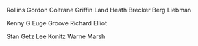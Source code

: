 Rollins
Gordon
Coltrane
Griffin
Land
Heath
Brecker
Berg
Liebman

Kenny G
Euge Groove
Richard Elliot

Stan Getz
Lee Konitz
Warne Marsh
